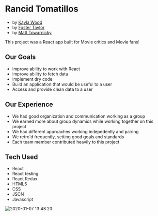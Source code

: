 # Rancid Tomatillos

* by [Kayla Wood](https://github.com/kaylaewood)
* by  [Foster Taylor](https://github.com/foster55f)
* by  [Matt Towarnicky](https://github.com/MattTuring)


This project was a React app built for Movie critics and Movie fans!

## Our Goals
- Improve ability to work with React 
- Improve ability to fetch data
- Implement dry code
- Build an application that would be useful  to a user
- Access and provide clean data to a user

## Our Experience
- We had good organization and communication working as a group
- We earned more about group dynamics while working together on this project
- We had different approaches working indepedently and pairing
- We retro'd frequently, setting good goals and standards
- Each team member contributed heavily to this project


## Tech Used
- React
- React testing
- React Redux
- HTML5
- CSS
- JSON
- Javascript

![2020-01-07 13 48 20](https://user-images.githubusercontent.com/50148342/71928263-70efd080-3154-11ea-9029-2b59b3634bbd.gif)
